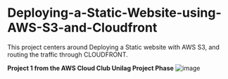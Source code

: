 # Deploying-a-Static-Website-using-AWS-S3-and-Cloudfront
This project centers around Deploying a Static website with AWS S3, and routing the traffic through CLOUDFRONT.

**Project 1 from the AWS Cloud Club Unilag Project Phase**
![image](https://github.com/Elizzy01/Deploying-a-Static-Website-using-AWS-S3-and-Cloudfront/assets/98459984/59f5b740-3bab-4c19-b3ee-f43eb420402d)

